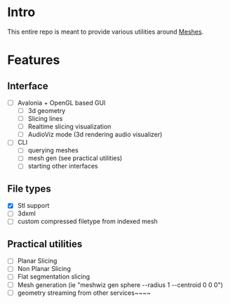 # Intro
This entire repo is meant to provide various utilities around [Meshes](./MeshWiz.Math/Mesh3.cs).

# Features
## Interface
- [ ] Avalonia + OpenGL based GUI
  - [ ] 3d geometry
  - [ ] Slicing lines
  - [ ] Realtime slicing visualization
  - [ ] AudioViz mode (3d rendering audio visualizer)
- [ ] CLI 
  - [ ] querying meshes
  - [ ] mesh gen (see practical utilities)
  - [ ] starting other interfaces
## File types
- [X] Stl support
- [ ] 3dxml
- [ ] custom compressed filetype from indexed mesh
## Practical utilities
- [ ] Planar Slicing
- [ ] Non Planar Slicing
- [ ] Flat segmentation slicing
- [ ] Mesh generation (ie "meshwiz gen sphere --radius 1 --centroid 0 0 0")
- [ ] geometry streaming from other services~~~~
